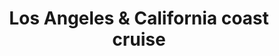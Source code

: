 ---
category: rest-of-the-world
title: Los Angeles & California coast cruise
class: los-angeles-and-california-coast-cruise
cruiseline: A bucket-list ticking trip along California's stunning coastline, with all travel included
price: 1799
nights: 10
cruise-url: https://www.secretescapes.com/los-angeles-and-california-coast-cruise-los-angeles-san-francisco-santa-barbara-san-giedo-and-ensenada-mexico/sale?utm_source=SE&utm_medium=hub_offer&utm_campaign=cruise_20160222
---